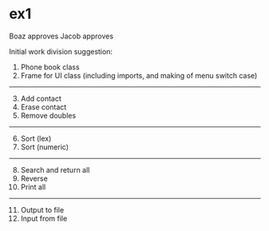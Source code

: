 # ex1
Boaz approves
Jacob approves

Initial work division suggestion:

1.	Phone book class
2.	Frame for UI class (including imports, and making of menu switch case)‎
-----
3.	Add contact
4.	Erase contact
5.	Remove doubles
-----
6.	Sort (lex)
7.	Sort (numeric)
-----
8.	Search and return all
9.	Reverse
10.	Print all
-----
11.	Output to file
12.	Input from file
